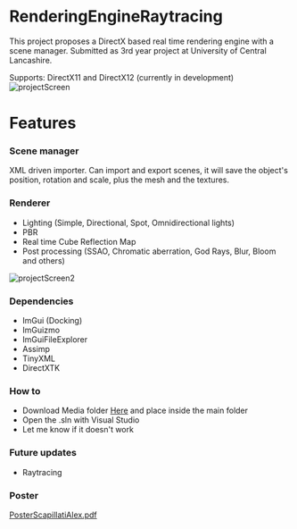 # RenderingEngineRaytracing

This project proposes a DirectX based real time rendering engine with a scene manager. Submitted as 3rd year project at University of Central Lancashire.

Supports: DirectX11 and DirectX12 (currently in development)
![projectScreen](https://user-images.githubusercontent.com/55553007/157924155-b7834d93-874a-4498-8be8-bbfed3515c5d.png)

# Features
### Scene manager
XML driven importer.
Can import and export scenes, it will save the object's position, rotation and scale, plus the mesh and the textures.

### Renderer
- Lighting (Simple, Directional, Spot, Omnidirectional lights)
- PBR
- Real time Cube Reflection Map
- Post processing (SSAO, Chromatic aberration, God Rays, Blur, Bloom and others)

![projectScreen2](https://user-images.githubusercontent.com/55553007/157924246-dc9357d8-13aa-4d00-98aa-f6db986bca43.png)

### Dependencies
- ImGui (Docking)
- ImGuizmo
- ImGuiFileExplorer
- Assimp
- TinyXML
- DirectXTK

### How to
- Download Media folder [Here](https://msuclanac-my.sharepoint.com/:f:/g/personal/ascapillati_uclan_ac_uk/EqRhVGrRGaNFtFnCQXclRZMBth0r8Dwb7IT48iVw3P1jbg?e=BY6D1M) and place inside the main folder
- Open the .sln with Visual Studio
- Let me know if it doesn't work

### Future updates
- Raytracing 

### Poster
[PosterScapillatiAlex.pdf](https://github.com/AlexScapillati/RenderingEngineRaytracing/files/8232730/PosterScapillatiAlex.pdf)
